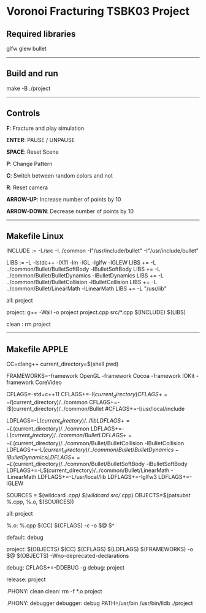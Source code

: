 # Voronoi Fracturing TSBK03 Project

## Required libraries
glfw
glew
bullet
***

## Build and run
make -B
./project
***


## Controls

**F**: Fracture and play simulation

**ENTER**: PAUSE / UNPAUSE

**SPACE**: Reset Scene

**P**: Change Pattern

**C**: Switch between random colors and not

**R**: Reset camera

**ARROW-UP**: Increase number of points by 10

**ARROW-DOWN**: Decrease number of points by 10
***

## Makefile Linux
INCLUDE := -I./src -I../common -I"/usr/include/bullet" -I"/usr/include/bullet"

LIBS := -L -lstdc++ -lX11 -lm -lGL -lglfw -lGLEW
LIBS += -L ../common/Bullet/BulletSoftBody -lBulletSoftBody
LIBS += -L ../common/Bullet/BulletDynamics -lBulletDynamics
LIBS += -L ../common/Bullet/BulletCollision -lBulletCollision
LIBS += -L ../common/Bullet/LinearMath -lLinearMath
LIBS += -L "/usr/lib"

all:  project

project:
	g++ -Wall  -o project project.cpp src/*.cpp  $(INCLUDE) $(LIBS)
 
clean :
	rm project

***

## Makefile APPLE

CC=clang++
current_directory=$(shell pwd)

FRAMEWORKS=-framework OpenGL -framework Cocoa -framework IOKit -framework CoreVideo

CFLAGS=-std=c++11
CFLAGS+=-I$(current_directory)
CFLAGS+=-I$(current_directory)/../common
CFLAGS+=-I$(current_directory)/../common/Bullet
#CFLAGS+=-I/usr/local/include

LDFLAGS=-L$(current_directory)/../lib
LDFLAGS+=-L$(current_directory)/../common
LDFLAGS+=-L$(current_directory)/../common/Bullet
LDFLAGS+=-L$(current_directory)/../common/Bullet/BulletCollision -lBulletCollision
LDFLAGS+=-L$(current_directory)/../common/Bullet/BulletDynamics -lBulletDynamics
LDFLAGS+=-L$(current_directory)/../common/Bullet/BulletSoftBody -lBulletSoftBody
LDFLAGS+=-L$(current_directory)/../common/Bullet/LinearMath -lLinearMath
LDFLAGS+=-L/usr/local/lib
LDFLAGS+=-lglfw3
LDFLAGS+=-lGLEW

SOURCES = \$(wildcard *.cpp) \$(wildcard src/*.cpp)
OBJECTS=\$(patsubst %.cpp, %.o, \$(SOURCES))

all: project

%.o: %.cpp
	\$(CC) \$(CFLAGS) -c -o \$@ \$^

default: debug

project: \$(OBJECTS)
	\$(CC) \$(CFLAGS) \$(LDFLAGS) \$(FRAMEWORKS) -o \$@ \$(OBJECTS) -Wno-deprecated-declarations

debug: CFLAGS+=-DDEBUG -g
debug: project

release: project

.PHONY: clean
clean:
	rm -f *.o project

.PHONY: debugger
debugger: debug
	PATH=/usr/bin /usr/bin/lldb ./project
